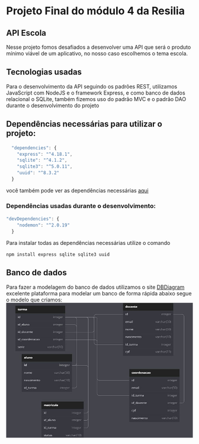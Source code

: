 # Projeto Final do módulo 4 da Resilia

## API Escola
Nesse projeto fomos desafiados a desenvolver uma API que será o produto mínimo viável de um aplicativo, no nosso caso escolhemos o tema escola. 

## Tecnologias usadas
Para o desenvolvimento da API seguindo os padrões REST, utilizamos JavaScript com NodeJS e o framework Express, e como banco de dados relacional o SQLite, também fizemos
uso do padrão MVC e o padrão DAO durante o desenvolvimento do projeto

## Dependências necessárias para utilizar o projeto:
````js
  "dependencies": {
    "express": "^4.18.1",
    "sqlite": "^4.1.2",
    "sqlite3": "^5.0.11",
    "uuid": "^8.3.2"
  }
````
você também pode ver as dependências necessárias <a href = 'https://github.com/xand3/Projeto-Final-4-Resilia/blob/main/package.json'>aqui</a>
### Dependências usadas durante o desenvolvimento:
````js
"devDependencies": {
    "nodemon": "^2.0.19"
  }
````
Para instalar todas as dependências necessárias utilize o comando 
```
npm install express sqlite sqlite3 uuid
```

## Banco de dados
Para fazer a modelagem do banco de dados utilizamos o site <a href = 'https://dbdiagram.io/home'>DBDiagram</a> excelente plataforma para modelar um banco de forma rápida
abaixo segue o modelo que criamos:
<img src="./img/modelagem-banco-de-dados.jpeg">
